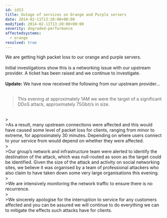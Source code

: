 ```yaml
---
id: id13
title: Outage of services on Orange and Purple servers
date: 2014-02-11T13:20:00+00:00
modified: 2014-02-11T13:20:00+00:00
severity: degraded-performance
affectedsystems:
  - orange
resolved: true
---
```


We are getting high packet loss to our orange and purple servers.<br /><br />Initial investigations show this is a networking issue with our upstream provider.  A ticket has been raised and we continue to investigate.<br /><br />**Update:** We have now received the following from our upstream provider…<br /><br />
>This evening at approximately 1AM we were the target of a significant DDoS attack, approximately 75Gbit/s in size.
<br />
> <br />
>As a result, many upstream connections were affected and this would have caused some level of packet loss for clients, ranging from minor to extreme, for approximately 30 minutes. Depending on where users connect to your service from would depend on whether they were affected. <br />
> <br />
>Our group’s network and infrastructure team were alerted to identify the destination of the attack, which was null-routed as soon as the target could be identified. Given the size of the attack and activity on social networking sites, we believe it was organised by a team of professional attackers who also claim to have taken down some very large organisations this evening.<br />
> <br />
>We are intensively monitoring the network traffic to ensure there is no recurrence.<br />
> <br />
>We sincerely apologise for the interruption to service for any customers affected and you can be assured we will continue to do everything we can to mitigate the effects such attacks have for clients.

